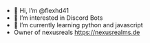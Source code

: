 - 👋 Hi, I’m @flexhd41
- 👀 I’m interested in Discord Bots
- 🌱 I’m currently learning python and javascript 
- Owner of nexusreals https://nexusrealms.de

<!---
flexhd41/flexhd41 is a ✨ special ✨ repository because its `README.md` (this file) appears on your GitHub profile.
You can click the Preview link to take a look at your changes.
--->
